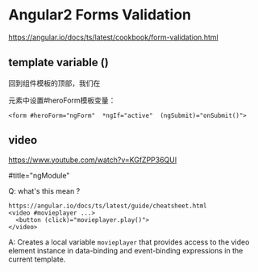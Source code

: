 # Angular2 Forms Validation  

https://angular.io/docs/ts/latest/cookbook/form-validation.html  


## template variable ()  

回到组件模板的顶部，我们在<form>元素中设置#heroForm模板变量：

```codes
<form #heroForm="ngForm"  *ngIf="active"  (ngSubmit)="onSubmit()">

``` 




## video  

https://www.youtube.com/watch?v=KGfZPP36QUI  

#title="ngModule"

Q: what's this mean ?
```reference
https://angular.io/docs/ts/latest/guide/cheatsheet.html  
<video #movieplayer ...>
  <button (click)="movieplayer.play()">
</video> 
``` 
A: Creates a local variable `movieplayer` that provides access to the video element instance in data-binding and event-binding expressions in the current template.﻿









